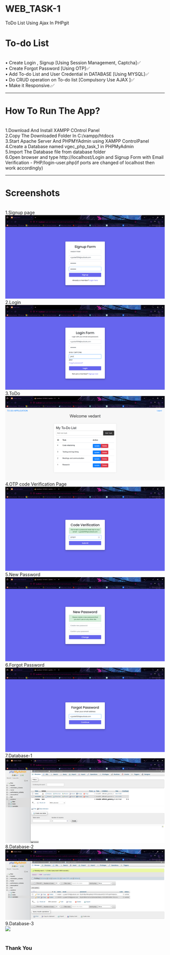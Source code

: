 # WEB_TASK-1
ToDo List Using Ajax In PHPgit<br>
<h1>To-do List</h1><br>
• Create Login , Signup [Using Session Management, Captcha]✅<br>
• Create Forgot Password [Using OTP]✅<br>
• Add To-do List and User Credential in DATABASE [Using MYSQL]✅<br>
• Do CRUD operation on To-do list [Compulsory Use AJAX ]✅<br>
• Make it Responsive.✅<br>
<hr>
<h1>How To Run The App?</h1><br>
1.Download And Install XAMPP COntrol Panel<br>
2.Copy The Downloaded Folder In C:/xampp/htdocs<br>
3.Start Apache Server And PHPMYAdmin using XAMPP ControlPanel<br>
4.Create a Database named vgec_php_task_1 in PHPMyAdmin <br>
5.Import The Database file from database folder<br>
6.Open browser and type http://localhost/Login and Signup Form with Email Verification - PHP/login-user.php(if ports are changed of localhost then work accordingly)<br>
<hr>
<h1>Screenshots</h1><br>
1.Signup page<br>
<img src="UI SCREENSHOTS/SIGNUP PAGE.png"><br>
2.Login<br>
<img src="UI SCREENSHOTS/LOGIN PAGE.png"><br>
3.ToDo<br>
<img src="UI SCREENSHOTS/TO-DO LIST HOME PAGE.png"><br>
4.OTP code Verification Page<br>
<img src="UI SCREENSHOTS/CODE VERIFICATION PAGE .png"><br>
5.New Password<br>
<img src="UI SCREENSHOTS/NEW PASSWORD PAGE .png"><br>
6.Forgot Password<br>
<img src="UI SCREENSHOTS/FORGOT PASSWORD PAGE .png"><br>
7.Database-1 <br>
<img src="UI SCREENSHOTS/DATABASE 1.png"><br>
8.Database-2 <br>
<img src="UI SCREENSHOTS/DATABASE 2.png"><br>
9.Database-3 <br>
<img src="UI SCREENSHOTS/DATABASE 3.png"><br>
<br>
<h3>Thank You</h3>
